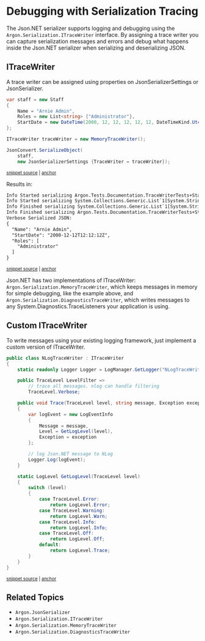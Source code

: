 # Debugging with Serialization Tracing

The Json.NET serializer supports logging and debugging using the `Argon.Serialization.ITraceWriter` interface. By assigning a trace writer you can capture serialization messages and errors and debug what happens inside the Json.NET serializer when serializing and deserializing JSON.


## ITraceWriter

A trace writer can be assigned using properties on JsonSerializerSettings or JsonSerializer.

<!-- snippet: MemoryTraceWriterExample -->
<a id='snippet-memorytracewriterexample'></a>
```cs
var staff = new Staff
{
    Name = "Arnie Admin",
    Roles = new List<string> {"Administrator"},
    StartDate = new DateTime(2000, 12, 12, 12, 12, 12, DateTimeKind.Utc)
};

ITraceWriter traceWriter = new MemoryTraceWriter();

JsonConvert.SerializeObject(
    staff,
    new JsonSerializerSettings {TraceWriter = traceWriter});
```
<sup><a href='/src/Tests/Documentation/TraceWriterTests.cs#L93-L108' title='Snippet source file'>snippet source</a> | <a href='#snippet-memorytracewriterexample' title='Start of snippet'>anchor</a></sup>
<!-- endSnippet -->

Results in:

<!-- snippet: TraceWriterTests.MemoryTraceWriterTest.verified.txt -->
<a id='snippet-TraceWriterTests.MemoryTraceWriterTest.verified.txt'></a>
```txt
Info Started serializing Argon.Tests.Documentation.TraceWriterTests+Staff. Path ''.
Info Started serializing System.Collections.Generic.List`1[System.String]. Path 'Roles'.
Info Finished serializing System.Collections.Generic.List`1[System.String]. Path 'Roles'.
Info Finished serializing Argon.Tests.Documentation.TraceWriterTests+Staff. Path ''.
Verbose Serialized JSON: 
{
  "Name": "Arnie Admin",
  "StartDate": "2000-12-12T12:12:12Z",
  "Roles": [
    "Administrator"
  ]
}
```
<sup><a href='/src/Tests/Documentation/TraceWriterTests.MemoryTraceWriterTest.verified.txt#L1-L12' title='Snippet source file'>snippet source</a> | <a href='#snippet-TraceWriterTests.MemoryTraceWriterTest.verified.txt' title='Start of snippet'>anchor</a></sup>
<!-- endSnippet -->

Json.NET has two implementations of ITraceWriter: `Argon.Serialization.MemoryTraceWriter`, which keeps messages in memory for simple debugging, like the example above, and `Argon.Serialization.DiagnosticsTraceWriter`, which writes messages to any System.Diagnostics.TraceListeners your application is using.


## Custom ITraceWriter

To write messages using your existing logging framework, just implement a custom version of ITraceWriter.

<!-- snippet: CustomTraceWriterExample -->
<a id='snippet-customtracewriterexample'></a>
```cs
public class NLogTraceWriter : ITraceWriter
{
    static readonly Logger Logger = LogManager.GetLogger("NLogTraceWriter");

    public TraceLevel LevelFilter =>
        // trace all messages. nlog can handle filtering
        TraceLevel.Verbose;

    public void Trace(TraceLevel level, string message, Exception exception)
    {
        var logEvent = new LogEventInfo
        {
            Message = message,
            Level = GetLogLevel(level),
            Exception = exception
        };

        // log Json.NET message to NLog
        Logger.Log(logEvent);
    }

    static LogLevel GetLogLevel(TraceLevel level)
    {
        switch (level)
        {
            case TraceLevel.Error:
                return LogLevel.Error;
            case TraceLevel.Warning:
                return LogLevel.Warn;
            case TraceLevel.Info:
                return LogLevel.Info;
            case TraceLevel.Off:
                return LogLevel.Off;
            default:
                return LogLevel.Trace;
        }
    }
}
```
<sup><a href='/src/Tests/Documentation/TraceWriterTests.cs#L40-L81' title='Snippet source file'>snippet source</a> | <a href='#snippet-customtracewriterexample' title='Start of snippet'>anchor</a></sup>
<!-- endSnippet -->


## Related Topics

 * `Argon.JsonSerializer`
 * `Argon.Serialization.ITraceWriter`
 * `Argon.Serialization.MemoryTraceWriter`
 * `Argon.Serialization.DiagnosticsTraceWriter`
